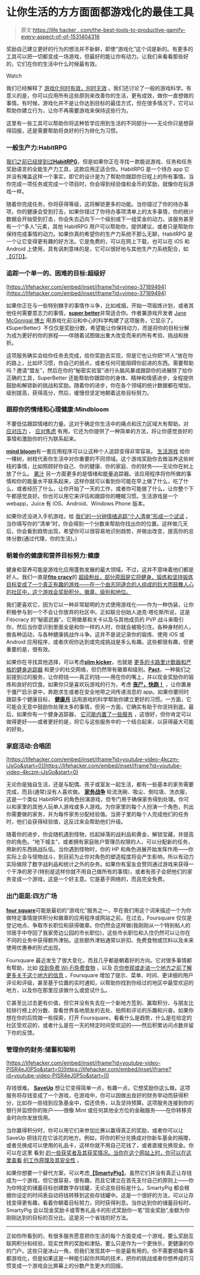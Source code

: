 # 让你生活的方方面面都游戏化的最佳工具

> 原文:[https://life hacker . com/the-best-tools-to-productive-gamify-every-aspect-of-of-1531404316](https://lifehacker.com/the-best-tools-to-productively-gamify-every-aspect-of-1531404316)

奖励自己建立更好的行为的想法并不新鲜，即使“游戏化”这个词是新的。有更多的工具可以把一切都变成一场游戏，但最好的能让你有动力。让我们来看看那些好的，它们在你的生活中什么时候最有效。

Watch

我们已经解释了 [游戏化何时有效，何时无效](https://lifehacker.com/the-psychology-of-gamification-can-apps-keep-you-motiv-1521754385) 。我们还讨论了一般的游戏科学。有意义的是，你可以应用所有这些原则来改善你的生活，更有成效，做你一直想做的事情。有时候，游戏化并不是让你达到目标的最佳方式，但在很多情况下，它可以帮助你建立行为，让你不再需要游戏来保持这些行为。

这里有一些工具可以帮助你将这种哲学应用到生活的不同部分——无论你只是想获得回报，还是需要帮助将良好的行为转化为习惯。

### 一般生产力:HabitRPG

[我们之前已经提到过](https://lifehacker.com/habitrpg-turns-better-behavior-into-a-game-of-survival-5976476)[**HabitRPG**](https://habitrpg.com/static/front)，但是如果你正在寻找一款能说游戏、任务和任务奖励语言的全能生产力工具，这款应用正适合你。HabitRPG 是一个待办 app 它并没有掩盖这样一个事实，即它的设计是为了帮助你跟踪你日程上的所有事情。当你完成一项任务或完成一个项目时，你会得到经验值和金币的奖励，就像你在玩游戏一样。

随着你完成任务，你将获得等级，这将解锁更多的功能。当你错过了你的待办事项，你的健康会受到打击，如果你错过了你待办事项清单上的太多事情，你的统计数据会开始受到打击，你会失去迈向下一个级别或下一组奖金的动力。该服务甚至有一个“多人”元素，其他 HabitRPG 用户可以帮助你，提供建议，或者只是帮助你保持完成事情的动力。如果你真的希望你的生产力系统不那么无聊，HabitRPG 是一个让它变得更有趣的好方法。它是免费的，可以在网上下载，也可以在 iOS 和 Android 上使用，具有讽刺意味的是，它可以很好地与其他生产力系统配合，如[【GTD】](http://en.wikipedia.org/wiki/Getting_Things_Done)。

### 追踪一个单一的、困难的目标:超级好

 [https://lifehacker.com/embed/inset/iframe?id=vimeo-37189494](https://lifehacker.com/embed/inset/iframe?id=vimeo-37189494) 

如果你正在与一些特别棘手的事情作斗争，比如戒烟，开始一项锻炼计划，或者其他任何需要意志力的事情，[**super better**](https://www.superbetter.com/)非常适合你。作者兼游戏开发者 [Jane McGonigal 博士](http://janemcgonigal.com/meet-me/) 用游戏化前沿和中心的科学构建了这项服务，它显示了。《SuperBetter》不仅仅是奖励分数，希望能让你保持动力，而是将你的目标分解为成为更好的你的旅程——伴随着试图做出重大改变而来的所有考验、挑战和挫折。

这项服务确实会给你任务去完成，给你奖励去实现，但是它也让你把“坏人”放在你的路上，比如坏习惯，你自己的弱点，或者任何可能阻碍你前进的东西。需要帮助吗？邀请“盟友”，然后在你的“秘密实验室”进行头脑风暴或跟踪你的进展除了给你正确的工具，SuperBetter 还能帮助你跟踪你的身体、精神和情感进步，全程提供鼓励和解锁新的挑战和奖励。随着你的进步，你在各个领域的统计数据都在增加，级别提高，获得高分，然后，缓慢但坚定地朝着这些目标努力。

### 跟踪你的情绪和心理健康:Mindbloom

不要低估跟踪情绪的力量。这对于确定你生活中的痛点和压力区域大有帮助。对 [应对压力](https://lifehacker.com/what-stress-actually-does-to-you-and-what-you-can-do-ab-5836879) ， [应对焦虑](http://lifehacker.com/what-anxiety-actually-does-to-you-and-what-you-can-do-a-1468128356) 有用。它还为你提供了一种简单的方法，将让你感觉良好的事情和激励你的行为联系起来。

[**mind bloom**](http://www.mindbloom.com/)有一套应用程序可以让这种个人追踪变得非常容易。 [生活游戏](http://www.mindbloom.com/lifegame) 给你一棵树，树枝代表你生活中对你重要的不同领域。这个游戏奖励你去做滋养这些树枝的事情，比如照顾好你自己、你的健康、你的家庭、你的财务——无论你在树上放了什么。 [果汁](http://www.mindbloom.com/juice) 另一方面更多的是情绪和能量追踪器。该应用程序将你所做的事情和你的能量水平联系起来，这样你就可以看到你可能在早上做了什么，吃了什么，或者经历了什么，让你开始了一天的工作，或者你可能做了什么，让你整个下午都感觉良好。你也可以用它来评估和跟踪你的睡眠习惯。生活游戏是一个 webapp，Juice 有 iOS、Android、Windows Phone 版本。

如果你还没进入手机游戏，给 [我们的一分钟情绪追踪“个人清单”形成一个试试](https://lifehacker.com/fill-out-this-one-minute-form-every-day-and-find-out-wh-5901651) 。当你填写你的“清单”时，你会得到一个分数来帮助你找出你的位置。这样做几天后，你会看到趋势出现，希望你可以很容易地识别趋势，并做出改变，提高你的总体分数(通过代理，你的生活)。)

### 朝着你的健康和营养目标努力:健康

健身和营养可能是游戏化应用蓬勃发展的最大领域。不过，这并不意味着他们都是好人。我们一直是[**fito cracy**](http://fitocracy.com/)的 [超级粉丝，部分原因是它将健身、锻炼和坚持锻炼目标变成了一个真正有趣的游戏——在一个由志同道合的人组成的巨大而鼓舞人心的社区中，这个游戏会奖励积分、徽章、级别和地位。](http://lifehacker.com/tag/fitocracy)

我们更喜欢它，因为它以一种非常聪明的方式使用游戏化——作为一种伪装，让你积极参与到一个不会让你放弃的社区中。正如联合创始人迪克·塔伦斯所说，这是 Fitocracy 的“秘密武器”。它用徽章和关卡以及与其他成员的 PVP 战斗来吸引你，然后当你意识到里面全是和你一样的人时，你就会被吸引住。各种身材的人，做各种运动，与各种健康挑战作斗争。这并不是说记录你的锻炼、使用 iOS 或 Android 应用程序，或者庆祝你达到或完成挑战是多么有趣。这些都很有趣，但更重要的是，很有效。

如果你在寻找其他选择，可以考虑[**slim kicker**](http://www.slimkicker.com/)，也就是 [更多的卡路里计数器和严格的健身追踪器](https://lifehacker.com/slimkicker-turns-watching-what-you-eat-into-a-game-com-5898274) 和更少的社交网络，但仍然带有徽章和级别。[**Pact**](http://gym-pact.com/)，一种我们之前提到过的服务，让你把钱——真正的钱——用在你的嘴上，并以现金奖励你的锻炼和良好的饮食。如果你只是喜欢玩游戏的行为，考虑 [**丧尸，快跑！**](https://www.zombiesrungame.com/) ，让你置身于僵尸启示录中，奔跑求生或者在安全地带之间传递消息的 app。如果你要同时跟踪多个健康目标， [**健康月**](http://www.healthmonth.com/) 运用游戏的科学帮助你建立更好的习惯。一方面，它可能会无意中鼓励你处理太多的事情，但另一方面，它确实有助于你坚持到底。最后，如果你有一个健身追踪器， [它可能内置了一些服务](http://lifehacker.com/how-to-make-the-most-of-your-fitness-tracker-without-f-5994256) ，这很好，但你肯定可以做得更好——或者更好的是，将它与这些服务中的一个结合起来，以获得最大可能的好处。

### 家庭活动:合唱团

 [https://lifehacker.com/embed/inset/iframe?id=youtube-video-4kczm-iJsGo&start=0](https://lifehacker.com/embed/inset/iframe?id=youtube-video-4kczm-iJsGo&start=0) 

无论你是独自生活，还是与配偶、孩子或室友一起生活，都有一些基本的家务需要完成，而且(通常)没有人喜欢做。 [**家务战争**](http://www.chorewars.com/) 轮流洗碗、吸尘、倒垃圾、洗衣服，这是一个类似 HabitRPG 的角色扮演游戏，但专门用于确保家务得到处理。你可以和家里的其他人玩单人游戏或多人游戏。为你家里的每个人扮演一个角色，列出你需要做的家务，并为每件家务分配经验值。当房子里的每个人完成他们的任务时，他们会获得经验值，这反过来会帮助他们升级。

随着你的进步，你会随机遇到怪物，捡起掉落的战利品和黄金，解锁宝藏，并提高你的角色。“地下城主”，或者拥有家庭账户管理员权限的人，可以分配新的任务，用新的东西挑战队伍。当你遇到怪物时，你的 HP 和角色进展开始发挥作用——你实际上会与怪物战斗，到目前为止你对角色的塑造程度将会产生影响，所以有动力实际做除了数字战利品和统计之外的杂务。如果你有室友会赞同通过游戏来获得一个干净的房子(特别是这样你就不用自己做所有的事情)，或者有孩子会把他们的家务变成一个游戏，这是一个好主意。它是基于网络的，而且完全免费。

### 出门逛逛:四方广场

[**four square**](http://foursquare.com/)可能是最初的“游戏化”服务之一，早在我们用这个词来描述一个为你做特定事情提供积分和徽章的应用程序或网站之前。在过去，Foursquare 仅仅是登记地点、争取市长职位和获得徽章。你仍然会这样做(我刚刚从一个特别粘人的邻居手中夺回了我家旁边公园的市长职位)，这些市长职位和入住仍然可以让你在不同的业务中获得额外津贴。这些额外津贴通常以折扣、免费食物或饮料以及未来使用优惠券的形式出现。

Foursquare 最近发生了很大变化，而且几乎都是朝着好的方向。它对很多事情都有帮助，比如 [找到免费 Wi-Fi](https://lifehacker.com/find-free-wi-fi-passwords-for-local-spots-on-foursquare-509034398)[免费食物](http://lifehacker.com/poorsquare-finds-all-the-foursquare-freebies-near-you-5857447) ，以及 [在你参观或走进一个地方之前了解更多关于这个地方的信息](http://lifehacker.com/are-social-location-services-worth-using-837508960) 。Foursquare 增加了提示、菜单、时间、更详细的用户评论和评级，甚至基于位置的实时通知，以帮助你找到你经过的地区中最受欢迎的地方，以及你在那里应该做什么或尝试什么。

它甚至比过去更有价值，但它并没有失去在一个新地方签到、赢取积分、与朋友比较排行榜上的分数、查看世界各地朋友的去处、拍照和评论的乐趣和兴奋。如果你想在你的后院做一些探索，打开 Foursquare，看看什么是趋势，什么是在给定的社区受欢迎的，或者什么是在一天的特定时间受欢迎的——然后积累访问点数并留下你的反馈。

### 管理你的财务:储蓄和聪明

 [https://lifehacker.com/embed/inset/iframe?id=youtube-video-PISR4eJ0P5o&start=0](https://lifehacker.com/embed/inset/iframe?id=youtube-video-PISR4eJ0P5o&start=0) 

存钱很难。 [**SaveUp**](https://www.saveup.com/vip/975e0aa9f) 想让它变得简单一点，有趣一点，它想奖励你这么做。这项服务将存钱变成了一个游戏，在游戏中，你可以因做出良好的财务举动而获得积分，比如存一些钱到应急基金中，偿还债务，以及坚持预算。这项服务连接到你的银行并监控你的账户——很像 Mint 或任何其他全方位的金融服务——在你转移资金时向你发放信用。

当你赢得积分时，你可以用它们来参加比赛以赢得真正的奖励，或者你可以让 SaveUp 把钱花在它该花的地方。例如，将你的积分兑换成对你新车基金的捐赠，或者兑换成可以使用的礼品卡，这样你就不用自己花钱了，或者直接兑换现金。你可以在这里 看到 [的一些获奖者及其获奖情况。当你在这个网站上时，你可以在这里查看](https://www.saveup.com/winners-list) [的工作原理及其安全性](https://www.saveup.com/how-it-works) 。

如果你想要一个替代方案，可以考虑[**【SmartyPig】**](https://www.smartypig.com/)。虽然它们并没有真正让存钱成为一个游戏，但它很容易，很有趣，而且它建立在首先支付自己的原则上——你为你特定的储蓄目标创建数字存钱罐，无论这些目标是什么，SmartyPig 都会根据你设定的时间表自动将钱转移到这些存钱罐中。这是一个很好的方法，可以让存钱变得更有趣，看着你朝着目标努力，同时获得利息。当你达到你的储蓄目标时，SmartyPig 会以现金奖励卡或零售礼品卡的形式奖励你一笔“现金奖励”,金额为你刚刚达到的目标的百分比。这是另一个省钱的好方法。

* * *

正如你所看到的，有很多服务愿意把你生活的每个方面变成一个游戏，要么奖励互联网积分和经验，现实世界的奖励和津贴，要么只是作为一个更快乐，更健康的你的门户。这些只是冰山一角，但我们发现其中一些是最有用的。你不需要把每件事都游戏化，但是如果这是一种能引起你共鸣的技术，把你的挑战或者你想养成的习惯变成一个游戏会比屏幕上的分数产生更大的回报。